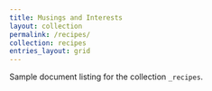 ```yaml
---
title: Musings and Interests
layout: collection
permalink: /recipes/
collection: recipes
entries_layout: grid
---
```


Sample document listing for the collection `_recipes`.

